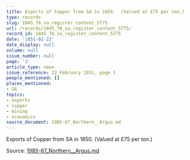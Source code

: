 ```yaml
---
title: Exports of Copper from SA in 1850.  (Valued at £75 per ton.)
type: records
slug: 1845_76_sa_register_content_5775
url: /records/1845_76_sa_register_content_5775/
record_id: 1845_76_sa_register_content_5775
date: '1851-02-22'
date_display: null
volume: null
issue_number: null
page: '3'
article_type: news
issue_reference: 22 February 1851, page 3
people_mentioned: []
places_mentioned:
- SA
topics:
- exports
- copper
- mining
- economics
source_document: 1985-87_Northern__Argus.md
---
```


Exports of Copper from SA in 1850.  (Valued at £75 per ton.)

Source: [1985-87_Northern__Argus.md](/downloads/markdown/1985-87_Northern__Argus.md)
